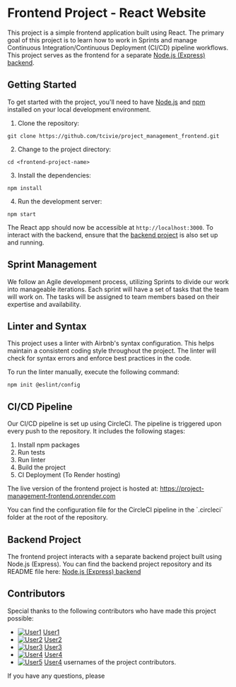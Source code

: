 # Frontend Project - React Website

This project is a simple frontend application built using React. The primary goal of this project is to learn how to work in Sprints and manage Continuous Integration/Continuous Deployment (CI/CD) pipeline workflows. This project serves as the frontend for a separate [Node.js (Express) backend](https://github.com/tcivie/project_management_backend).

## Getting Started

To get started with the project, you'll need to have [Node.js](https://nodejs.org/en/) and [npm](https://www.npmjs.com/get-npm) installed on your local development environment.

1. Clone the repository:
```
git clone https://github.com/tcivie/project_management_frontend.git
```

2. Change to the project directory:
```
cd <frontend-project-name>
```

3. Install the dependencies:
```
npm install
```

4. Run the development server:
```
npm start
```

The React app should now be accessible at `http://localhost:3000`. To interact with the backend, ensure that the [backend project](https://github.com/tcivie/project_management_backend) is also set up and running.

## Sprint Management

We follow an Agile development process, utilizing Sprints to divide our work into manageable iterations. Each sprint will have a set of tasks that the team will work on. The tasks will be assigned to team members based on their expertise and availability.

## Linter and Syntax

This project uses a linter with Airbnb's syntax configuration. This helps maintain a consistent coding style throughout the project. The linter will check for syntax errors and enforce best practices in the code.

To run the linter manually, execute the following command:

```
npm init @eslint/config
```

## CI/CD Pipeline

Our CI/CD pipeline is set up using CircleCI. The pipeline is triggered upon every push to the repository. It includes the following stages:

1. Install npm packages
2. Run tests
3. Run linter
4. Build the project
5. CI Deployment (To Render hosting)

The live version of the frontend project is hosted at: https://project-management-frontend.onrender.com

You can find the configuration file for the CircleCI pipeline in the \`.circleci\` folder at the root of the repository.

## Backend Project

The frontend project interacts with a separate backend project built using Node.js (Express). You can find the backend project repository and its README file here: [Node.js (Express) backend](https://github.com/tcivie/project_management_backend)

## Contributors

Special thanks to the following contributors who have made this project possible:

- [![User1](https://github.com/adir395.png?size=50)](https://github.com/adir395) [User1](https://github.com/adir395)
- [![User2](https://github.com/barmor12.png?size=50)](https://github.com/barmor12) [User2](https://github.com/barmor12)
- [![User3](https://github.com/itayassor236.png?size=50)](https://github.com/itayassor236) [User3](https://github.com/itayassor236)
- [![User4](https://github.com/OmerAvis.png?size=50)](https://github.com/OmerAvis) [User4](https://github.com/OmerAvis)
- [![User5](https://github.com/tcivie.png?size=50)](https://github.com/tcivie) [User4](https://github.com/tcivie)
usernames of the project contributors.

If you have any questions, please
